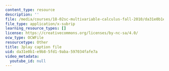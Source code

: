 ```yaml
---
content_type: resource
description: ''
file: /media/courses/18-02sc-multivariable-calculus-fall-2010/da31e0b1e9b85fd19aba597034fafe7a_2ieG1ka5pBw.vtt
file_type: application/x-subrip
learning_resource_types: []
license: https://creativecommons.org/licenses/by-nc-sa/4.0/
ocw_type: OCWFile
resourcetype: Other
title: 3play caption file
uid: da31e0b1-e9b8-5fd1-9aba-597034fafe7a
video_metadata:
  youtube_id: null
---
```

